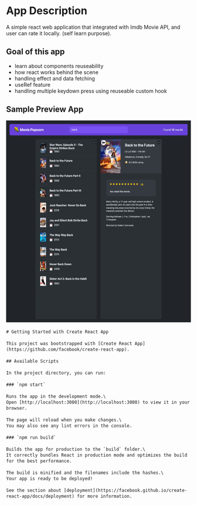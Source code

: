 # App Description

A simple react web application that integrated with Imdb Movie API, and user can rate it locally.
(self learn purpose).

## Goal of this app

- learn about components reuseability
- how react works behind the scene
- handling effect and data fetching
- useRef feature
- handling multiple keydown press using reuseable custom hook

## Sample Preview App

<img src="https://raw.githubusercontent.com/xdenistwn/react-movie-popcorn/refs/heads/main/public/images/preview-app/dashboard-1.png" width="550" height="550" height="auto">

```
# Getting Started with Create React App

This project was bootstrapped with [Create React App](https://github.com/facebook/create-react-app).

## Available Scripts

In the project directory, you can run:

### `npm start`

Runs the app in the development mode.\
Open [http://localhost:3000](http://localhost:3000) to view it in your browser.

The page will reload when you make changes.\
You may also see any lint errors in the console.

### `npm run build`

Builds the app for production to the `build` folder.\
It correctly bundles React in production mode and optimizes the build for the best performance.

The build is minified and the filenames include the hashes.\
Your app is ready to be deployed!

See the section about [deployment](https://facebook.github.io/create-react-app/docs/deployment) for more information.
```
